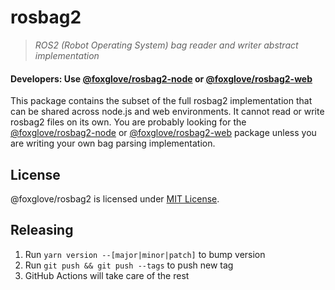 # rosbag2

> _ROS2 (Robot Operating System) bag reader and writer abstract implementation_

#### Developers: Use [@foxglove/rosbag2-node](https://github.com/foxglove/rosbag2-node) or [@foxglove/rosbag2-web](https://github.com/foxglove/rosbag2-web)

This package contains the subset of the full rosbag2 implementation that can be shared across node.js and web environments. It cannot read or write rosbag2 files on its own. You are probably looking for the [@foxglove/rosbag2-node](https://github.com/foxglove/rosbag2-node) or [@foxglove/rosbag2-web](https://github.com/foxglove/rosbag2-web) package unless you are writing your own bag parsing implementation.

## License

@foxglove/rosbag2 is licensed under [MIT License](https://opensource.org/licenses/MIT).

## Releasing

1. Run `yarn version --[major|minor|patch]` to bump version
2. Run `git push && git push --tags` to push new tag
3. GitHub Actions will take care of the rest
